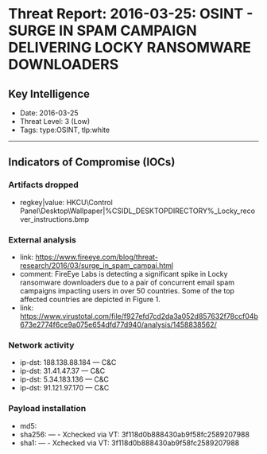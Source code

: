 # Threat Report: 2016-03-25: OSINT - SURGE IN SPAM CAMPAIGN DELIVERING LOCKY RANSOMWARE DOWNLOADERS


## Key Intelligence
* Date: 2016-03-25
* Threat Level: 3 (Low)
* Tags: type:OSINT, tlp:white

---

## Indicators of Compromise (IOCs)
### Artifacts dropped
* regkey|value: HKCU\Control Panel\Desktop\Wallpaper|%CSIDL_DESKTOPDIRECTORY%\_Locky_recover_instructions.bmp

### External analysis
* link: https://www.fireeye.com/blog/threat-research/2016/03/surge_in_spam_campai.html
* comment: FireEye Labs is detecting a significant spike in Locky ransomware downloaders due to a pair of concurrent email spam campaigns impacting users in over 50 countries. Some of the top affected countries are depicted in Figure 1.
* link: https://www.virustotal.com/file/f927efd7cd2da3a052d857632f78ccf04b673e2774f6ce9a075e654dfd77d940/analysis/1458838562/

### Network activity
* ip-dst: 188.138.88.184 — C&C
* ip-dst: 31.41.47.37 — C&C
* ip-dst: 5.34.183.136 — C&C
* ip-dst: 91.121.97.170 — C&C

### Payload installation
* md5: <md5>
* sha256: <sha256> — - Xchecked via VT: 3f118d0b888430ab9f58fc2589207988
* sha1: <sha1> — - Xchecked via VT: 3f118d0b888430ab9f58fc2589207988

